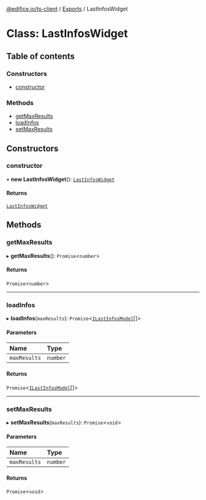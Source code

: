 [@edifice.io/ts-client](../README.md) / [Exports](../modules.md) / LastInfosWidget

# Class: LastInfosWidget

## Table of contents

### Constructors

- [constructor](LastInfosWidget.md#constructor)

### Methods

- [getMaxResults](LastInfosWidget.md#getmaxresults)
- [loadInfos](LastInfosWidget.md#loadinfos)
- [setMaxResults](LastInfosWidget.md#setmaxresults)

## Constructors

### constructor

• **new LastInfosWidget**(): [`LastInfosWidget`](LastInfosWidget.md)

#### Returns

[`LastInfosWidget`](LastInfosWidget.md)

## Methods

### getMaxResults

▸ **getMaxResults**(): `Promise`\<`number`\>

#### Returns

`Promise`\<`number`\>

___

### loadInfos

▸ **loadInfos**(`maxResults`): `Promise`\<[`ILastInfosModel`](../interfaces/ILastInfosModel.md)[]\>

#### Parameters

| Name | Type |
| :------ | :------ |
| `maxResults` | `number` |

#### Returns

`Promise`\<[`ILastInfosModel`](../interfaces/ILastInfosModel.md)[]\>

___

### setMaxResults

▸ **setMaxResults**(`maxResults`): `Promise`\<`void`\>

#### Parameters

| Name | Type |
| :------ | :------ |
| `maxResults` | `number` |

#### Returns

`Promise`\<`void`\>
